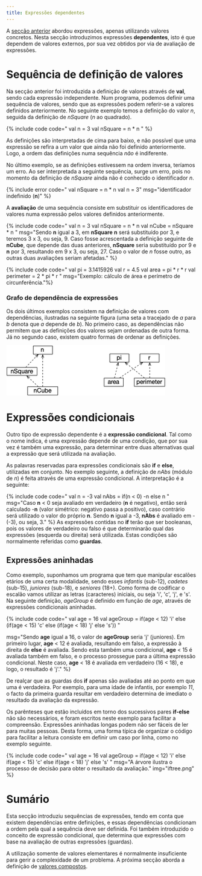 ```yaml
---
title: Expressões dependentes
---
```


A [secção anterior](expressoescon) abordou expressões, apenas utilizando valores concretos. Nesta secção introduzimos expressões **dependentes**, isto é que dependem de valores externos, por sua vez obtidos por via de avaliação de expressões.

# Sequência de definição de valores
Na secção anterior foi introduzida a definição de valores através de **val**, sendo cada expressão independente. Num programa, podemos definir uma sequência de valores, sendo que as expressões podem referir-se a valores definidos anteriormente. No seguinte exemplo temos a definição do valor *n*, seguida da definição de *nSquare* (*n* ao quadrado).

{% include code code="
val n = 3
val nSquare = n * n
" %}

 As definições são interpretadas de cima para baixo, e não possível que uma expressão se refira a um valor que ainda não foi definido anteriormente. Logo, a ordem das definições numa sequência *não* é indiferente.

 No último exemplo, se as definições estivessem na ordem inversa, teríamos um erro. Ao ser interpretada a seguinte sequência, surge um erro, pois no momento da definição de *nSquare* ainda não é conhecido o identificador *n*.

{% include error code="
val nSquare = n * n
val n = 3"
 msg="identificador indefinido (<b>n</b>)" %}

A **avaliação** de uma sequência consiste em substituir os identificadores de valores numa expressão pelos valores definidos anteriormente.

{% include code code="
val n = 3
val nSquare = n * n
val nCube = nSquare * n
"
msg="Sendo <b>n</b> igual a 3, em <b>nSquare</b> <b>n</b> será substituído por 3, e teremos 3 x 3, ou seja, 9. Caso fosse acrescentada a definição seguinte de <b>nCube</b>, que depende das duas anteriores, <b>nSquare</b> seria substituído por 9 e <b>n</b> por 3, resultando em 9 x 3, ou seja, 27. Caso o valor de *n* fosse outro, as outras duas avaliações seriam afetadas." %}


{% include code code="
val pi = 3.1415926
val r = 4.5
val area = pi * r * r
val perimeter = 2 * pi * r
"
msg="Exemplo: cálculo de área e perímetro de circunferência."%}



### Grafo de dependência de expressões

Os dois últimos exemplos consistem na definição de valores com dependências, ilustradas na seguinte figura (uma seta a tracejado de *a* para *b* denota que *a* depende de *b*). No primeiro caso, as dependências não permitem que as definições dos valores sejam ordenadas de outra forma. Já no segundo caso, existem quatro formas de ordenar as definições.

![dependências de expressões](deps.png)


# Expressões condicionais
Outro tipo de expressão dependente é a **expressão condicional**. Tal como o nome indica, é uma expressão depende de uma condição, que por sua vez é também uma expressão, para determinar entre duas alternativas qual a expressão que será utilizada na avaliação.

As palavras reservadas para expressões condicionais são **if** e **else**, utilizadas em conjunto. No exemplo seguinte, a definição de *nAbs* (módulo de *n*) é feita através de uma expressão condicional. A interpretação é a seguinte:

{% include code code="
val n = -3
val nAbs = if(n < 0) -n else n
"
msg="Caso <b>n</b> < 0 seja avaliado em verdadeiro (<b>n</b> é negativo), então será calculado -<b>n</b> (valor simétrico: negativo passa a positivo), caso contrário será utilizado o valor do próprio <b>n</b>. Sendo <b>n</b> igual a -3, <b>nAbs</b> é avaliado em -(-3), ou seja, 3."
%}
As expressões contidas no **if** terão que ser booleanas, pois os valores de verdadeiro ou falso é que determinarão qual das expressões (esquerda ou direita) será utilizada.  Estas condições são normalmente referidas como **guardas**.

## Expressões aninhadas

Como exemplo, suponhamos um programa que tem que manipular escalões etários de uma certa modalidade, sendo esses *infantis* (sub-12), *cadetes* (sub-15), *juniores* (sub-18), e *seniores* (18+). Como forma de codificar o escalão vamos utilizar as letras (caracteres) iniciais, ou seja 'i', 'c', 'j', e 's'. Na seguinte definição, *ageGroup* é definido em função de *age*, através de expressões condicionais aninhadas.

{% include code code="
val age = 16
val ageGroup = if(age < 12) 'i' else (if(age < 15) 'c' else (if(age < 18) 'j' else 's'))
"

 msg="Sendo <b>age</b> igual a 16, o valor de <b>ageGroup</b> seria 'j' (juniores). Em primeiro lugar, <b>age</b> < 12 é avaliada, resultando em falso, a expressão à direita de <b>else</b> é avaliada. Sendo esta também uma condicional, <b>age</b> < 15 é avaliada também em falso, e o processo prossegue para a última expressão condicional. Neste caso, <b>age</b> < 18 é avaliada em verdadeiro (16 < 18), e logo, o resultado é 'j'."
  %}

 De realçar que as guardas dos **if** apenas são avaliadas até ao ponto em que uma é verdadeira. Por exemplo, para uma idade de infantis, por exemplo *11*, o facto da primeira guarda resultar em verdadeiro determina de imediato o resultado da avaliação da expressão.

 Os parênteses que estão incluídos em torno dos sucessivos pares **if-else** não são necessários, e foram escritos neste exemplo para facilitar a compreensão. Expressões aninhadas longas podem não ser fáceis de ler para muitas pessoas. Desta forma, uma forma típica de organizar o código para facilitar a leitura consiste em definir um caso por linha, como no exemplo seguinte.

{% include code code="
val age = 16
val ageGroup =  if(age < 12) 'i'
                else if(age < 15) 'c'
                else if(age < 18) 'j'
                else 's'
"
msg="A árvore ilustra o processo de decisão para obter o resultado da avaliação."
img="iftree.png"
%}



# Sumário
Esta secção introduziu sequências de expressões, tendo em conta que existem dependências entre definições, e essas dependências condicionam a ordem pela qual a sequência deve ser definida. Foi também introduzido o conceito de expressão condicional, que determina que expressões com base na avaliação de outras expressões (guardas).

A utilização somente de valores elementares é normalmente insuficiente para gerir a complexidade de um problema. A próxima secção aborda a definição de [valores compostos](valorescompostos).
